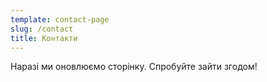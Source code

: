 ```yaml
---
template: contact-page
slug: /contact
title: Контакти
---
```

Наразі ми оновлюємо сторінку. Спробуйте зайти згодом!